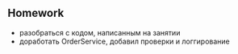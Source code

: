 ## Homework

- разобраться с кодом, написанным на занятии
- доработать OrderService, добавил проверки и логгирование
